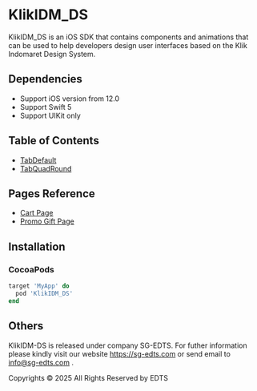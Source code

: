 # KlikIDM_DS

KlikIDM_DS is an iOS SDK that contains components and animations that can be used to help developers design user interfaces based on the Klik Indomaret Design System.

## Dependencies
- Support iOS version from 12.0
- Support Swift 5
- Support UIKit only

## Table of Contents
- [TabDefault](https://github.com/rghinnaa-edts/KlikIDM-DS/tree/main/KlikIDM-DS/Views/Components/Tab/Default)
- [TabQuadRound](https://github.com/rghinnaa-edts/KlikIDM-DS/tree/main/KlikIDM-DS/Views/Components/Tab/QuadRound)

## Pages Reference
- [Cart Page](https://github.com/rghinnaa-edts/KlikIDM-DS/tree/main/KlikIDM-DS/Views/Pages/CartPage)
- [Promo Gift Page](https://github.com/rghinnaa-edts/KlikIDM-DS/tree/main/KlikIDM-DS/Views/Pages/PromoGiftPage)

## Installation

### CocoaPods
```ruby
target 'MyApp' do
  pod 'KlikIDM_DS'
end
```

## Others
KlikIDM-DS is released under company SG-EDTS. For futher information please kindly visit our website https://sg-edts.com or send email to info@sg-edts.com .

Copyrights © 2025 All Rights Reserved by EDTS
